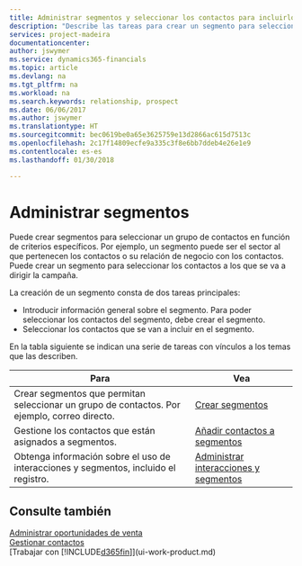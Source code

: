 ```yaml
---
title: Administrar segmentos y seleccionar los contactos para incluirlos | Documentos de Microsoft
description: "Describe las tareas para crear un segmento para seleccionar un grupo de contactos según criterios específicos, por ejemplo, contactos de un determinado sector al que desee dirigirse."
services: project-madeira
documentationcenter: 
author: jswymer
ms.service: dynamics365-financials
ms.topic: article
ms.devlang: na
ms.tgt_pltfrm: na
ms.workload: na
ms.search.keywords: relationship, prospect
ms.date: 06/06/2017
ms.author: jswymer
ms.translationtype: HT
ms.sourcegitcommit: bec0619be0a65e3625759e13d2866ac615d7513c
ms.openlocfilehash: 2c17f14809ecfe9a335c3f8e6bb7ddeb4e26e1e9
ms.contentlocale: es-es
ms.lasthandoff: 01/30/2018

---
```

# <a name="managing-segments"></a>Administrar segmentos
Puede crear segmentos para seleccionar un grupo de contactos en función de criterios específicos. Por ejemplo, un segmento puede ser el sector al que pertenecen los contactos o su relación de negocio con los contactos. Puede crear un segmento para seleccionar los contactos a los que se va a dirigir la campaña.

La creación de un segmento consta de dos tareas principales:

* Introducir información general sobre el segmento. Para poder seleccionar los contactos del segmento, debe crear el segmento.
* Seleccionar los contactos que se van a incluir en el segmento.

En la tabla siguiente se indican una serie de tareas con vínculos a los temas que las describen. 

| Para | Vea |
| --- | --- |
| Crear segmentos que permitan seleccionar un grupo de contactos. Por ejemplo, correo directo. |[Crear segmentos](marketing-how-create-segment.md) |
| Gestione los contactos que están asignados a segmentos. |[Añadir contactos a segmentos](marketing-add-contact-segment.md) |
| Obtenga información sobre el uso de interacciones y segmentos, incluido el registro. |[Administrar interacciones y segmentos](marketing-interaction-segments.md) |

## <a name="see-also"></a>Consulte también
[Administrar oportunidades de venta](marketing-manage-sales-opportunities.md)  
[Gestionar contactos](marketing-contacts.md)  
[Trabajar con [!INCLUDE[d365fin](includes/d365fin_md.md)]](ui-work-product.md)

